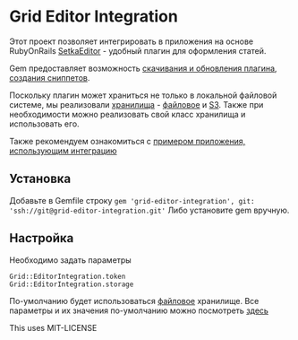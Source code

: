Grid Editor Integration
=======================
Этот проект позволяет интегрировать в приложения на основе RubyOnRails [SetkaEditor](http://ru.setka.io/editor/) - удобный плагин для оформления статей.

Gem предоставляет возможность [скачивания и обновления плагина](app/controllers/grid/editor_integration/config_controller.rb), [создания сниппетов](app/controllers/grid/editor_integration/snippets_controller.rb).

Поскольку плагин может храниться не только в локальной файловой системе, мы реализовали [хранилища](lib/grid/editor_integration/storages/abstract.rb) - [файловое](lib/grid/editor_integration/storages/file.rb) и [S3](lib/grid/editor_integration/storages/s3.rb). Также при необходимости можно реализовать свой класс хранилища и использовать его.

Также рекомендуем ознакомиться с [примером приложения, использующим интеграцию](spec/test_app)

Установка
---------
Добавьте в Gemfile строку
```gem 'grid-editor-integration', git: 'ssh://git@grid-editor-integration.git'```
Либо установите gem вручную.

Настройка
---------
Необходимо задать параметры
```
Grid::EditorIntegration.token
Grid::EditorIntegration.storage
```

По-умолчанию будет использоваться [файловое](lib/grid/editor_integration/storages/file.rb) хранилище. Все параметры и их значения по-умолчанию можно посмотреть [здесь](lib/grid/editor_integration.rb)

This uses MIT-LICENSE
